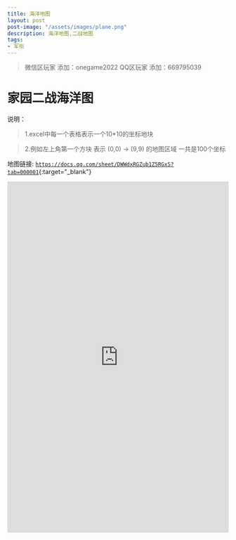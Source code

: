 ```yaml
---
title: 海洋地图
layout: post
post-image: "/assets/images/plane.png"
description: 海洋地图,二战地图
tags:
- 军衔
---
```





>微信区玩家 添加：onegame2022
>QQ区玩家  添加：669795039


# 家园二战海洋图
说明： 

>1.excel中每一个表格表示一个10*10的坐标地块

>2.例如左上角第一个方块 表示 (0,0) -> (9,9) 的地图区域 一共是100个坐标

地图链接:  [`https://docs.qq.com/sheet/DWWdxRGZub1Z5RGxS?tab=000001`](https://docs.qq.com/sheet/DWWdxRGZub1Z5RGxS?tab=000001){:target="_blank"}

<iframe 
src="https://docs.qq.com/sheet/DWWdxRGZub1Z5RGxS?tab=000001" 
scrolling="no" 
border="0" 
width=100%
height=800
frameborder="no" 
framespacing="0" 
allowfullscreen="true">
</iframe>
